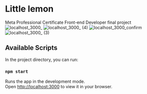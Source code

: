 # Little lemon

Meta Professional Certificate Front-end Developer final project
![localhost_3000_](https://github.com/DanielaDiazG/little-lemon/assets/59835568/4ff9368d-fbce-4959-aa3d-d57b375f0936)
![localhost_3000_ (4)](https://github.com/DanielaDiazG/little-lemon/assets/59835568/8fa0681a-20f9-447d-97d0-412644d03c6b)
![localhost_3000_confirm](https://github.com/DanielaDiazG/little-lemon/assets/59835568/07dd56b2-b5d8-44f0-a61f-78a4a363b8ae)
![localhost_3000_ (3)](https://github.com/DanielaDiazG/little-lemon/assets/59835568/0df051f3-b9e8-469b-b8bc-b0f0023b34b0)

## Available Scripts

In the project directory, you can run:

### `npm start`

Runs the app in the development mode.\
Open [http://localhost:3000](http://localhost:3000) to view it in your browser.
